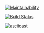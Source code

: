 [![Maintainability](https://api.codeclimate.com/v1/badges/f28ed04a722d6b966d6c/maintainability)](https://codeclimate.com/github/fastNick/project-lvl1-s400/maintainability)

[![Build Status](https://travis-ci.org/fastNick/project-lvl1-s400.svg?branch=master)](https://travis-ci.org/fastNick/project-lvl1-s400)

[![asciicast](https://asciinema.org/a/HOXeft3kjLsyuZGzBLvvdL17Q.svg)](https://asciinema.org/a/HOXeft3kjLsyuZGzBLvvdL17Q)